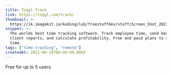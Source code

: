 ```yaml
---
title: Toggl Track
link: https://toggl.com/track/
thumbnail: >-
  https://ik.imagekit.io/kodingclub/freestuffdev/stuff/Screen_Shot_2021-06-29_at_6.21.46_AM_6lpk54-p1.png
snippet: >-
  The worlds best time tracking software. Track employee time, send beautiful
  client reports, and calculate profitability. Free and paid plans to save you
  time.
tags: ["time-tracking", "remote"]
createdAt: 2021-06-28T00:00:00.000Z
---
```

Free for up to 5 users.